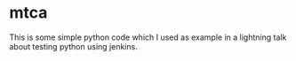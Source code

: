 # mtca
This is some simple python code which I used as example in a lightning talk about testing python using jenkins.
